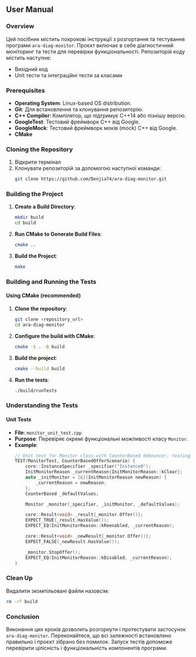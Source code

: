 ## User Manual

### Overview
Цей посібник містить покрокові інструкції з розгортання та тестування програми `ara-diag-monitor`. Проєкт включає в себе діагностичний моніторинг та тести для перевірки функціональності. Репозиторій коду містить наступне:

- Вихідний код
- Unit тести та інтеграційні тести за класами

### Prerequisites

- **Operating System**: Linux-based OS distribution.
- **Git**: Для встановлення та клонування репозиторію.
- **C++ Compiler**: Компілятор, що підтримує C++14 або пізнішу версію.
- **GoogleTest**: Тестовий фреймворк C++ від Google.
- **GoogleMock**: Тестовий фреймворк моків (mock) C++ від Google.
- **CMake** 

### Cloning the Repository

1. Відкрити термінал
2. Клонувати репозиторій за допомогою наступної команди:
   ```bash
   git clone https://github.com/Denjia74/ara-diag-monitor.git
   ```

### Building the Project

1. **Create a Build Directory**:
   ```bash
   mkdir build
   cd build
   ```

2. **Run CMake to Generate Build Files**:
   ```bash
   cmake ..
   ```

3. **Build the Project**:
   ```bash
   make
   ```
### Building and Running the Tests

#### Using CMake (recommended)

1. **Clone the repository**:
    ```bash
    git clone <repository_url>
    cd ara-diag-monitor

    ```

2. **Configure the build with CMake**:
    ```bash
    cmake -S . -B build
    ```

3. **Build the project**:
    ```bash
    cmake --build build
    ```

4. **Run the tests**:
    ```bash
    ./build/runTests
    ```

### Understanding the Tests

#### Unit Tests
- **File**: `monitor_unit_test.cpp`
- **Purpose**: Перевіряє окремі функціональні можливості класу `Monitor`.
- **Example**:
  ```cpp
  // Unit test for Monitor class with CounterBased debouncer, testing the Offer and StopOffer methods
  TEST(MonitorTest, CounterBasedOfferScenario) {
      core::InstanceSpecifier _specifier("Instance0");
      InitMonitorReason _currentReason{InitMonitorReason::kClear};
      auto _initMonitor = [&](InitMonitorReason newReason) {
          _currentReason = newReason;
      };
      CounterBased _defaultValues;

      Monitor _monitor(_specifier, _initMonitor, _defaultValues);

      core::Result<void> _result{_monitor.Offer()};
      EXPECT_TRUE(_result.HasValue());
      EXPECT_EQ(InitMonitorReason::kReenabled, _currentReason);

      core::Result<void> _newResult{_monitor.Offer()};
      EXPECT_FALSE(_newResult.HasValue());

      _monitor.StopOffer();
      EXPECT_EQ(InitMonitorReason::kDisabled, _currentReason);
  }
  ```
### Clean Up

Видалити зкомпільовані файли назовсім:
```bash
rm -rf build
```

### Conclusion

Виконання цих кроків дозволить розгорнути і протестувати застосунок `ara-diag-monitor`. Переконайтеся, що всі залежності встановлено правильно і проєкт зібрано без помилок. Запуск тестів допоможе перевірити цілісність і функціональність компонентів програми.
